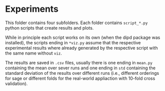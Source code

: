 # Experiments

This folder contains four subfolders. Each folder contains `script_*.py` python scripts that create results and plots.

While in principle each script works on its own (when the dipd package was installed), the scripts ending in `*viz.py` assume that the respective experimental results where already generated by the respective script with the same name without `viz`.

The results are saved in `.csv` files, usually there is one ending in `mean.py` containing the mean over sever runs and one ending in `std` containing the standard deviation of the results over different runs (i.e., different orderings for sage or different folds for the real-world appliaction with 10-fold cross validation).